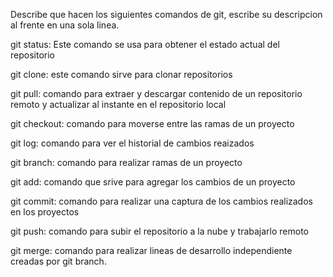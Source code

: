 Describe que hacen los siguientes comandos de git, escribe su descripcion al frente en una sola linea.

git status: Este comando se usa para obtener el estado actual del repositorio

git clone: este comando sirve para clonar repositorios

git pull: comando para extraer y descargar contenido de un repositorio remoto y actualizar al instante en el repositorio local

git checkout: comando para moverse entre las ramas de un proyecto

git log: comando para ver el historial de cambios reaizados

git branch: comando para realizar ramas de un proyecto

git add: comando que srive para agregar los cambios de un proyecto

git commit: comando para realizar una captura de los cambios realizados en los proyectos

git push: comando para subir el repositorio a la nube y trabajarlo remoto

git merge: comando para realizar lineas de desarrollo independiente creadas por git branch.
